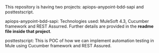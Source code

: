 
This repository is having two projects: apiops-anypoint-bdd-sapi and posttestscript.

apiops-anypoint-bdd-sapi: 
Technologies used: MuleSoft 4.3, Cucumber framework and REST Assurred.
Further details are provided in the **readme file inside that project**.

posttestscript:
This is POC of how we can implement automation testing in Mule using Cucumber framework and REST Assured.
